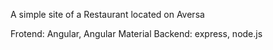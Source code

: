 A simple site of a Restaurant located on Aversa

Frotend: Angular, Angular Material Backend: express, node.js
